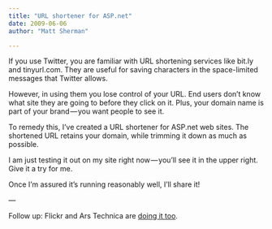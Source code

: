```yaml
---
title: "URL shortener for ASP.net"
date: 2009-06-06
author: "Matt Sherman"

---
```


If you use Twitter, you are familiar with URL shortening services like bit.ly and tinyurl.com. They are useful for saving characters in the space-limited messages that Twitter allows.

However, in using them you lose control of your URL. End users don’t know what site they are going to before they click on it. Plus, your domain name is part of your brand — you want people to see it.

To remedy this, I’ve created a URL shortener for ASP.net web sites. The shortened URL retains your domain, while trimming it down as much as possible.

I am just testing it out on my site right now — you’ll see it in the upper right. Give it a try for me.

Once I’m assured it’s running reasonably well, I’ll share it!

—

Follow up: Flickr and Ars Technica are [doing it too](/blog/post/The-new-wave-of-self-shorteners.aspx).

